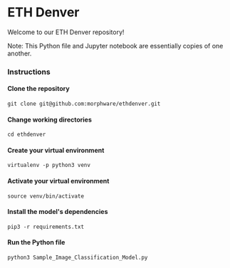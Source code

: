 # ETH Denver

Welcome to our ETH Denver repository!

Note: This Python file and Jupyter notebook are essentially copies of one another.

### Instructions

#### Clone the repository

`git clone git@github.com:morphware/ethdenver.git`

#### Change working directories

`cd ethdenver`

#### Create your virtual environment

`virtualenv -p python3 venv`

#### Activate your virtual environment

`source venv/bin/activate`

#### Install the model's dependencies

`pip3 -r requirements.txt`

#### Run the Python file

`python3 Sample_Image_Classification_Model.py`


